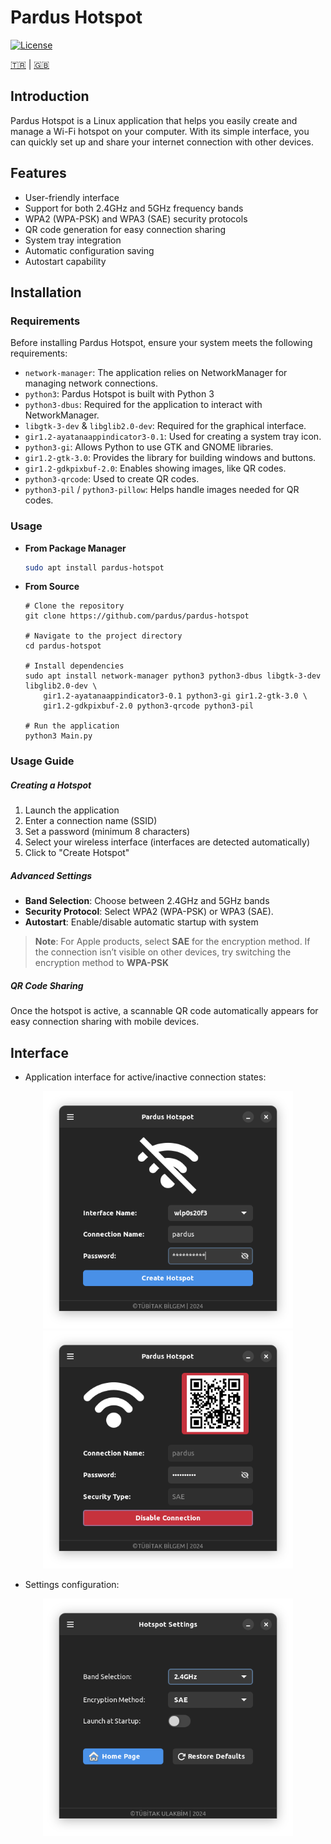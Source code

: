 
# Pardus Hotspot

[![License](https://img.shields.io/badge/License-LGPL%20v3-blue.svg)](LICENSE)  

[🇹🇷](./README_TR.md) | [🇬🇧](./README.md)

## Introduction
Pardus Hotspot is a Linux application that helps you easily create and manage a Wi-Fi hotspot on your computer.
With its simple interface, you can quickly set up and share your internet connection with other devices.

## Features
- User-friendly interface
- Support for both 2.4GHz and 5GHz frequency bands
- WPA2 (WPA-PSK) and WPA3 (SAE) security protocols
- QR code generation for easy connection sharing
- System tray integration
- Automatic configuration saving
- Autostart capability

## Installation

### Requirements
Before installing Pardus Hotspot, ensure your system meets the following requirements:

- `network-manager`: The application relies on NetworkManager for managing network connections.
- `python3`: Pardus Hotspot is built with Python 3
- `python3-dbus`: Required for the application to interact with NetworkManager.
- `libgtk-3-dev` & `libglib2.0-dev`: Required for the graphical interface.
- `gir1.2-ayatanaappindicator3-0.1`: Used for creating a system tray icon.
- `python3-gi`: Allows Python to use GTK and GNOME libraries.
- `gir1.2-gtk-3.0`: Provides the library for building windows and buttons.
- `gir1.2-gdkpixbuf-2.0`: Enables showing images, like QR codes.
- `python3-qrcode`: Used to create QR codes.
- `python3-pil` / `python3-pillow`: Helps handle images needed for QR codes.

### Usage

  - __From Package Manager__
    ```bash
    sudo apt install pardus-hotspot
    ```
  - __From Source__
    ```
    # Clone the repository
    git clone https://github.com/pardus/pardus-hotspot

    # Navigate to the project directory
    cd pardus-hotspot

    # Install dependencies
    sudo apt install network-manager python3 python3-dbus libgtk-3-dev libglib2.0-dev \
        gir1.2-ayatanaappindicator3-0.1 python3-gi gir1.2-gtk-3.0 \
        gir1.2-gdkpixbuf-2.0 python3-qrcode python3-pil

    # Run the application
    python3 Main.py

    ```

### Usage Guide

 ##### Creating a Hotspot

  1. Launch the application
  2. Enter a connection name (SSID)
  3. Set a password (minimum 8 characters)
  4. Select your wireless interface (interfaces are detected automatically)
  5. Click to "Create Hotspot"

 ##### Advanced Settings

  - __Band Selection__: Choose between 2.4GHz and 5GHz bands
  - __Security Protocol__: Select WPA2 (WPA-PSK) or WPA3 (SAE).
  - __Autostart__: Enable/disable automatic startup with system
  > __Note__: For Apple products, select __SAE__ for the encryption method. If the connection isn’t visible on other devices, try switching the encryption method to __WPA-PSK__


##### QR Code Sharing
Once the hotspot is active, a scannable QR code automatically appears for easy connection sharing with mobile devices.


## Interface
- Application interface for active/inactive connection states:

<p align="center">
  <img src="screenshots/disable.png" alt="Hotspot Disabled" width="400"/>
  <img src="screenshots/enable.png" alt="Hotspot Enabled" width="400"/>
</p>

 - Settings configuration:
 <p align= "center">
<img src="screenshots/settings.png" alt="Hotspot Settings" width="400"/>
</p>

